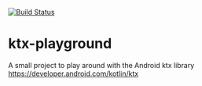 [![Build Status](https://app.bitrise.io/app/fcbf81d1a4eff60b/status.svg?token=zXRLZI53X3imOiRQD_1GcQ&branch=master)](https://app.bitrise.io/app/fcbf81d1a4eff60b)

# ktx-playground
A small project to play around with the Android ktx library https://developer.android.com/kotlin/ktx
